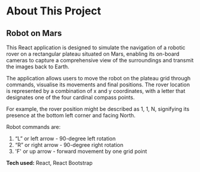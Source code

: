 # About This Project

## Robot on Mars
This React application is designed to simulate the navigation of a robotic rover on a rectangular plateau situated on Mars, enabling its on-board cameras to capture a comprehensive view of the surroundings and transmit the images back to Earth.

The application allows users to move the robot on the plateau grid through commands, visualise its movements and final positions. The rover location is represented by a combination of x and y coordinates, with a letter that designates one of the four cardinal compass points.

For example, the rover position might be described as 1, 1, N, signifying its presence at the bottom left corner and facing North. 
     
Robot commands are: 
1.	“L” or left arrow - 90-degree left rotation 
2.	“R” or right arrow - 90-degree right rotation 
3.	'F' or up arrow - forward movement by one grid point
  
**Tech used:**
React, React Bootstrap
